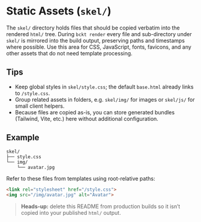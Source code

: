 # Static Assets (`skel/`)

The `skel/` directory holds files that should be copied verbatim into the rendered
`html/` tree. During `bckt render` every file and sub-directory under `skel/`
is mirrored into the build output, preserving paths and timestamps where possible.
Use this area for CSS, JavaScript, fonts, favicons, and any other assets that do
not need template processing.

## Tips
- Keep global styles in `skel/style.css`; the default `base.html` already links to
  `/style.css`.
- Group related assets in folders, e.g. `skel/img/` for images or `skel/js/` for
  small client helpers.
- Because files are copied as-is, you can store generated bundles (Tailwind, Vite,
  etc.) here without additional configuration.

## Example
```
skel/
├── style.css
└── img/
    └── avatar.jpg
```

Refer to these files from templates using root-relative paths:
```html
<link rel="stylesheet" href="/style.css">
<img src="/img/avatar.jpg" alt="Avatar">
```

> **Heads-up:** delete this README from production builds so it isn’t copied into
> your published `html/` output.
